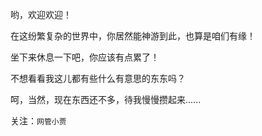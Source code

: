 哟，欢迎欢迎！

在这纷繁复杂的世界中，你居然能神游到此，也算是咱们有缘！

坐下来休息一下吧，你应该有点累了！

不想看看我这儿都有些什么有意思的东东吗？

呵，当然，现在东西还不多，待我慢慢攒起来......

关注：`网管小贾`
